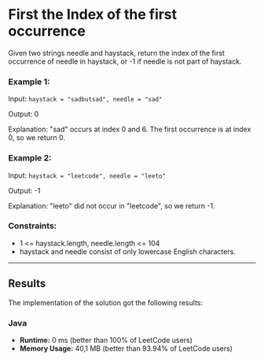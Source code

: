 # First the Index of the first occurrence

Given two strings needle and haystack, return the index of the first occurrence of needle in haystack, or -1 if 
needle is not part of haystack.

### Example 1:

Input: ``haystack = "sadbutsad", needle = "sad"``

Output: 0

Explanation: "sad" occurs at index 0 and 6.
The first occurrence is at index 0, so we return 0.

### Example 2:

Input: ``haystack = "leetcode", needle = "leeto"``

Output: -1

Explanation: "leeto" did not occur in "leetcode", so we return -1.

### Constraints:

- 1 <= haystack.length, needle.length <= 104
- haystack and needle consist of only lowercase English characters.
***

## Results

The implementation of the solution got the following results:

### Java

- **Runtime:** 0 ms (better than 100% of LeetCode users)
- **Memory Usage:** 40,1 MB (better than 93.94% of LeetCode users)